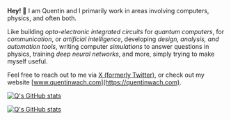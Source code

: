 **Hey! 👋**
I am Quentin and I primarily work in areas involving computers, physics, and often both.

Like building _opto-electronic integrated circuits_ for _quantum computers_, for _communication_, or _artificial intelligence_,
developing _design, analysis, and automation tools_, 
writing computer _simulations_ to answer questions in physics,
training _deep neural networks_,
and more, simply trying to make myself useful.

Feel free to reach out to me via [X (formerly Twitter)](https://twitter.com/QuentinWach), or check out my website [www.quentinwach.com](https://quentinwach.com).

<!--[![Q's GitHub stats](https://github-readme-stats.vercel.app/api?username=QuentinWach&rank_icon=percentile&show_icons=true&include_all_commits=true&hide=contribs,issues&theme=graywhite)](https://github.com/QuentinWach/github-readme-stats)-->

[![Q's GitHub stats](https://github-readme-stats.vercel.app/api?username=QuentinWach&show_icons=true&include_all_commits=true&hide=contribs,issues&theme=graywhite)](https://github.com/QuentinWach/github-readme-stats)


[![Q's GitHub stats](https://github-readme-stats.vercel.app/api?username=QuentinWach&rank_icon=percentile&show_icons=true&include_all_commits=true&hide=contribs,issues&theme=graywhite)](https://github.com/QuentinWach/github-readme-stats)
